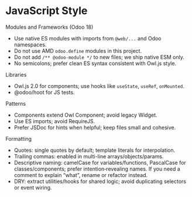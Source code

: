 # JavaScript Style

Modules and Frameworks (Odoo 18)

- Use native ES modules with imports from `@web/...` and Odoo namespaces.
- Do not use AMD `odoo.define` modules in this project.
- Do not add `/** @odoo-module */` to new files; we ship native ESM only.
- No semicolons; prefer clean ES syntax consistent with Owl.js style.

Libraries

- Owl.js 2.0 for components; use hooks like `useState`, `useRef`, `onMounted`.
- @odoo/hoot for JS tests.

Patterns

- Components extend Owl Component; avoid legacy Widget.
- Use ES imports; avoid RequireJS.
- Prefer JSDoc for hints when helpful; keep files small and cohesive.

Formatting

- Quotes: single quotes by default; template literals for interpolation.
- Trailing commas: enabled in multi-line arrays/objects/params.
- Descriptive naming: camelCase for variables/functions, PascalCase for classes/components; prefer intention‑revealing
  names. If you need a comment to explain “what”, rename or refactor instead.
- DRY: extract utilities/hooks for shared logic; avoid duplicating selectors or event wiring.
